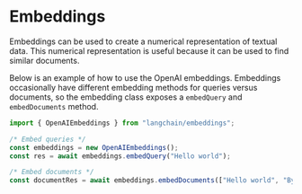 # Embeddings

Embeddings can be used to create a numerical representation of textual data.
This numerical representation is useful because it can be used to find similar documents.

Below is an example of how to use the OpenAI embeddings. Embeddings occasionally have different embedding methods for queries versus documents, so the embedding class exposes a `embedQuery` and `embedDocuments` method.

```typescript
import { OpenAIEmbeddings } from "langchain/embeddings";

/* Embed queries */
const embeddings = new OpenAIEmbeddings();
const res = await embeddings.embedQuery("Hello world");

/* Embed documents */
const documentRes = await embeddings.embedDocuments(["Hello world", "Bye bye"]);
```
